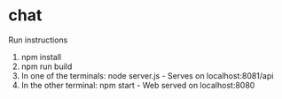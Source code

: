 # chat

Run instructions

1. npm install
2. npm run build
3. In one of the terminals: node server.js - Serves on localhost:8081/api
4. In the other terminal: npm start - Web served on localhost:8080
